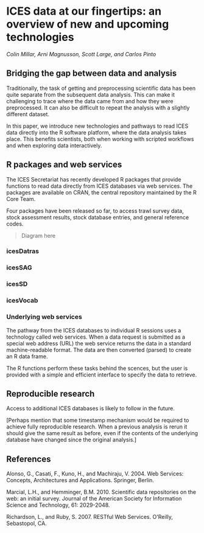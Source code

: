 # ICES data at our fingertips: an overview of new and upcoming technologies

*Colin Millar, Arni Magnusson, Scott Large, and Carlos Pinto*

## Bridging the gap between data and analysis

Traditionally, the task of getting and preprocessing scientific data has been
quite separate from the subsequent data analysis. This can make it challenging
to trace where the data came from and how they were preprocessed. It can also be
difficult to repeat the analysis with a slightly different dataset.

In this paper, we introduce new technologies and pathways to read ICES data
directly into the R software platform, where the data analysis takes place. This
benefits scientists, both when working with scripted workflows and when
exploring data interactively.

## R packages and web services

The ICES Secretariat has recently developed R packages that provide functions to
read data directly from ICES databases via web services. The packages are
available on CRAN, the central repository maintained by the R Core Team.

Four packages have been released so far, to access trawl survey data, stock
assessment results, stock database entries, and general reference codes.

> Diagram here

### icesDatras

### icesSAG

### icesSD

### icesVocab

### Underlying web services

The pathway from the ICES databases to individual R sessions uses a technology
called web services. When a data request is submitted as a special web address
(URL) the web service returns the data in a standard machine-readable format.
The data are then converted (parsed) to create an R data frame.

The R functions perform these tasks behind the scences, but the user is provided
with a simple and efficient interface to specify the data to retrieve.

## Reproducible research

Access to additional ICES databases is likely to follow in the future.

[Perhaps mention that some timestamp mechanism would be required to achieve
fully reproducible research. When a previous analysis is rerun it should give
the same result as before, even if the contents of the underlying database have
changed since the original analysis.]

## References

Alonso, G., Casati, F., Kuno, H., and Machiraju, V. 2004. Web Services:
Concepts, Architectures and Applications. Springer, Berlin.

Marcial, L.H., and Hemminger, B.M. 2010. Scientific data repositories on the
web: an initial survey. Journal of the American Society for Information Science
and Technology, 61: 2029-2048.

Richardson, L., and Ruby, S. 2007. RESTful Web Services. O'Reilly, Sebastopol,
CA.

